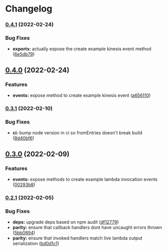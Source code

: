 # Changelog

### [0.4.1](https://www.github.com/uladkasach/simple-lambda-testing-methods/compare/v0.4.0...v0.4.1) (2022-02-24)


### Bug Fixes

* **exports:** actually expose the create example kinesis event method ([6e5db79](https://www.github.com/uladkasach/simple-lambda-testing-methods/commit/6e5db79e5d76dd017f4e7976329c97835aaef8a0))

## [0.4.0](https://www.github.com/uladkasach/simple-lambda-testing-methods/compare/v0.3.1...v0.4.0) (2022-02-24)


### Features

* **events:** expose method to create example kinesis event ([a656110](https://www.github.com/uladkasach/simple-lambda-testing-methods/commit/a6561106d6b95f456096ffbdee97c51775586894))

### [0.3.1](https://www.github.com/uladkasach/simple-lambda-testing-methods/compare/v0.3.0...v0.3.1) (2022-02-10)


### Bug Fixes

* **ci:** bump node version in ci so fromEntries doesn't break build ([8d40bf6](https://www.github.com/uladkasach/simple-lambda-testing-methods/commit/8d40bf68b60692cce991bcce7e6de21cd2c36e7d))

## [0.3.0](https://www.github.com/uladkasach/simple-lambda-testing-methods/compare/v0.2.1...v0.3.0) (2022-02-09)


### Features

* **events:** expose methods to create example lambda invocation events ([00293b8](https://www.github.com/uladkasach/simple-lambda-testing-methods/commit/00293b867507e9dc4088fc03827294aa5b0cd460))

### [0.2.1](https://www.github.com/uladkasach/simple-lambda-testing-methods/compare/v0.2.0...v0.2.1) (2022-02-05)


### Bug Fixes

* **deps:** upgrade deps based on npm audit ([df12779](https://www.github.com/uladkasach/simple-lambda-testing-methods/commit/df12779cd0d3cc837407555649affeec98450d31))
* **parity:** ensure that callback handlers dont have uncaught errors thrown ([5bb0894](https://www.github.com/uladkasach/simple-lambda-testing-methods/commit/5bb08949999848997d90c6f9fb9c677cec28c63b))
* **parity:** ensure that invoked handlers match live lambda output serialization ([bd0d1c1](https://www.github.com/uladkasach/simple-lambda-testing-methods/commit/bd0d1c1eb67ec08b00462de5641ce45fafbb270e))
